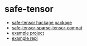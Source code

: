 # safe-tensor

 * [safe-tensor hackage package](packages/safe-tensor)
 * [safe-tensor-sparse-tensor-compat](packages/safe-tensor-sparse-tensor-compat)
 * [example project](examples/example)
 * [example repl](examples/repl)
